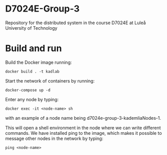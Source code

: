 # D7024E-Group-3
Repository for the distributed system in the course D7024E at Luleå University of Technology

# Build and run
Build the Docker image running:

```
docker build . -t kadlab
```

Start the network of containers by running:

```
docker-compose up -d   
```

Enter any node by typing:

```
docker exec -it <node-name> sh
```

with an example of a node name being d7024e-group-3-kademliaNodes-1.

This will open a shell environment in the node where we can write different commands. We have installed ping to the image, which makes it possible to message other nodes in the network by typing:

```
ping <node-name>
```